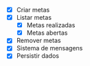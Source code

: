 - [x] Criar metas
- [x] Listar metas
    - [x] Metas realizadas
    - [x] Metas abertas
- [x] Remover metas
- [x] Sistema de mensagens
- [x] Persistir dados